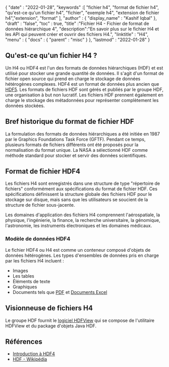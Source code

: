 {
  "date" : "2022-01-28",
  "keywords" :[ "fichier h4", "format de fichier h4", "qu'est-ce qu'un fichier h4", "fichier", "exemple h4", "extension de fichier h4","extension", "format" ],
  "author" : {
    "display_name" : "Kashif Iqbal"
},
  "draft" : "false",
  "toc" : true,
  "title" :"Fichier H4 - Fichier de format de données hiérarchique 4",
  "description":"En savoir plus sur le fichier H4 et les API qui peuvent créer et ouvrir des fichiers H4.",
  "linktitle" : "H4",
  "menu" : {
    "docs" : {
      "parent" : "misc"
}
},
  "lastmod" : "2022-01-28"
}

## Qu'est-ce qu'un fichier H4 ?

Un H4 ou HDF4 est l'un des formats de données hiérarchiques (HDF) et est utilisé pour stocker une grande quantité de données. Il s'agit d'un format de fichier open source qui prend en charge le stockage de données hétérogènes complexes. HDF4 est un format de données plus ancien que [HDF5](/fr/misc/h5/). Les formats de fichiers HDF sont gérés et publiés par le groupe HDF, une organisation à but non lucratif. Les fichiers HDF prennent également en charge le stockage des métadonnées pour représenter complètement les données stockées.

## Bref historique du format de fichier HDF

La formulation des formats de données hiérarchiques a été initiée en 1987 par le Graphics Foundations Task Force (GFTF). Pendant ce temps, plusieurs formats de fichiers différents ont été proposés pour la normalisation du format unique. La NASA a sélectionné HDF comme méthode standard pour stocker et servir des données scientifiques.

## Format de fichier HDF4

Les fichiers H4 sont enregistrés dans une structure de type "répertoire de fichiers" conformément aux spécifications du format de fichier HDF. Ces spécifications définissent la structure globale des fichiers HDF pour le stockage sur disque, mais sans que les utilisateurs se soucient de la structure de fichier sous-jacente.

Les domaines d'application des fichiers H4 comprennent l'aérospatiale, la physique, l'ingénierie, la finance, la recherche universitaire, la génomique, l'astronomie, les instruments électroniques et les domaines médicaux.

### Modèle de données HDF4

Le fichier HDF4 ou H4 est comme un conteneur composé d'objets de données hétérogènes. Les types d'ensembles de données pris en charge par les fichiers H4 incluent :

* Images
* Les tables
* Éléments de texte
* Graphiques
* Documents tels que [PDF](/fr/pdf/) et [Documents Excel](/fr/spreadsheet/)

## Visionneuse de fichiers H4

Le groupe HDF fournit le [logiciel HDFView](https://www.hdfgroup.org/solutions/hdf5/) qui se compose de l'utilitaire HDFView et du package d'objets Java HDF.

## Références

* [Introduction à HDF4](https://www.hdfgroup.org/solutions/hdf4/)
* [HDF - Wikipédia](https://en.wikipedia.org/wiki/Hierarchical_Data_Format)

